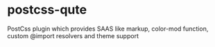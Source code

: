# postcss-qute
PostCss plugin which provides SAAS like markup, color-mod function, custom @import resolvers and theme support
